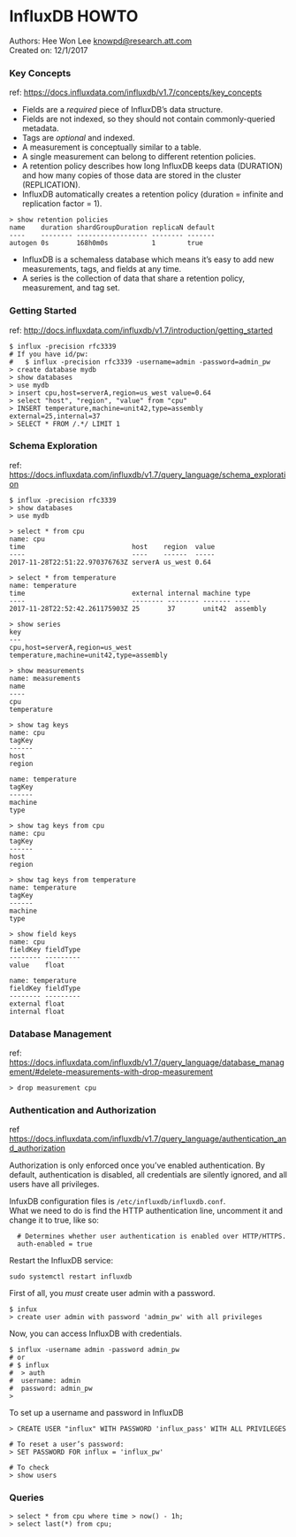 # InfluxDB HOWTO 
Authors: Hee Won Lee <knowpd@research.att.com>  
Created on: 12/1/2017  

### Key Concepts
ref: <https://docs.influxdata.com/influxdb/v1.7/concepts/key_concepts>  
- Fields are a *required* piece of InfluxDB’s data structure.
- Fields are not indexed, so they should not contain commonly-queried metadata.
- Tags are *optional* and indexed.
- A measurement is conceptually similar to a table.
- A single measurement can belong to different retention policies. 
- A retention policy describes how long InfluxDB keeps data (DURATION) and how many copies of those data are stored in the cluster (REPLICATION). 
- InfluxDB automatically creates a retention policy (duration = infinite and replication factor = 1).
```
> show retention policies
name    duration shardGroupDuration replicaN default
----    -------- ------------------ -------- -------
autogen 0s       168h0m0s           1        true
```
- InfluxDB is a schemaless database which means it’s easy to add new measurements, tags, and fields at any time.
- A series is the collection of data that share a retention policy, measurement, and tag set.

  
### Getting Started  
ref: <http://docs.influxdata.com/influxdb/v1.7/introduction/getting_started>  

```
$ influx -precision rfc3339
# If you have id/pw:
#   $ influx -precision rfc3339 -username=admin -password=admin_pw
> create database mydb
> show databases
> use mydb
> insert cpu,host=serverA,region=us_west value=0.64
> select "host", "region", "value" from "cpu"
> INSERT temperature,machine=unit42,type=assembly external=25,internal=37
> SELECT * FROM /.*/ LIMIT 1
```

### Schema Exploration  
ref: <https://docs.influxdata.com/influxdb/v1.7/query_language/schema_exploration>
```
$ influx -precision rfc3339
> show databases
> use mydb

> select * from cpu
name: cpu
time                           host    region  value
----                           ----    ------  -----
2017-11-28T22:51:22.970376763Z serverA us_west 0.64

> select * from temperature
name: temperature
time                           external internal machine type
----                           -------- -------- ------- ----
2017-11-28T22:52:42.261175903Z 25       37       unit42  assembly

> show series
key
---
cpu,host=serverA,region=us_west
temperature,machine=unit42,type=assembly

> show measurements
name: measurements
name
----
cpu
temperature

> show tag keys
name: cpu
tagKey
------
host
region

name: temperature
tagKey
------
machine
type

> show tag keys from cpu
name: cpu
tagKey
------
host
region

> show tag keys from temperature
name: temperature
tagKey
------
machine
type

> show field keys
name: cpu
fieldKey fieldType
-------- ---------
value    float

name: temperature
fieldKey fieldType
-------- ---------
external float
internal float 
```

### Database Management
ref: <https://docs.influxdata.com/influxdb/v1.7/query_language/database_management/#delete-measurements-with-drop-measurement>
```
> drop measurement cpu
```


### Authentication and Authorization  
ref <https://docs.influxdata.com/influxdb/v1.7/query_language/authentication_and_authorization>

Authorization is only enforced once you’ve enabled authentication. By default, authentication is disabled, all credentials are silently ignored, and all users have all privileges.  

InfuxDB configuration files is  `/etc/influxdb/influxdb.conf`.  
What we need to do is find the HTTP authentication line, uncomment it and change it to true, like so:
```
  # Determines whether user authentication is enabled over HTTP/HTTPS.
  auth-enabled = true
```
Restart the InfluxDB service:
```
sudo systemctl restart influxdb
```
First of all, you *must* create user admin with a password.
```
$ infux
> create user admin with password 'admin_pw' with all privileges
```
Now, you can access InfluxDB with credentials.
```
$ influx -username admin -password admin_pw
# or 
# $ influx
#  > auth
#  username: admin
#  password: admin_pw
>
```
To set up a username and password in InfluxDB
```
> CREATE USER "influx" WITH PASSWORD 'influx_pass' WITH ALL PRIVILEGES

# To reset a user’s password:
> SET PASSWORD FOR influx = 'influx_pw'

# To check
> show users
```


### Queries
```
> select * from cpu where time > now() - 1h;
> select last(*) from cpu;
```
